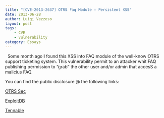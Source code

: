 ```yaml
---
title: "[CVE-2013-2637] OTRS Faq Module – Persistent XSS"
date: 2013-06-28
author: Luigi Vezzoso
layout: post
tags: 
    - CVE
    - vulnerability
category: Essays
---
```

 
Some month ago I found this XSS into FAQ module of the well-know OTRS support ticketing system. This vulnerability permit to an attacker whit FAQ publishing permission to “grab” the other user and/or admin that accesS a malicius FAQ.

You can find the public disclosure @ the following links:

[OTRS Sec](http://www.otrs.com/en/open-source/community-news/security-advisories/security-advisory-2013-02/)

[ExploitDB](http://www.exploit-db.com/exploits/24922/)

[Tennable](http://www.tenablesecurity.info/plugins/index.php?view=single&id=66582)